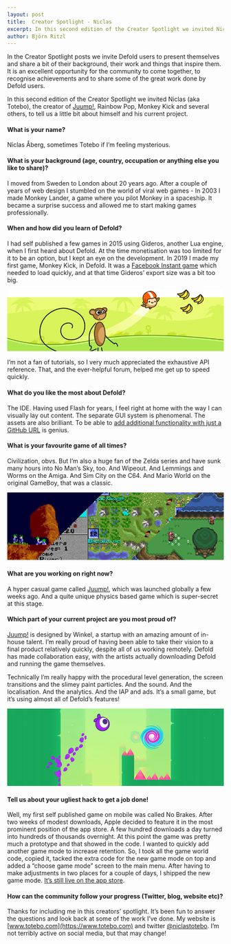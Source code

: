 ```yaml
---
layout: post
title:  Creator Spotlight - Niclas
excerpt: In this second edition of the Creator Spotlight we invited Niclas (aka Totebo), the creator of Juump!, Rainbow Pop, Monkey Kick and several others, to tell us a little bit about himself and his current project.
author: Björn Ritzl
---
```


In the Creator Spotlight posts we invite Defold users to present themselves and share a bit of their background, their work and things that inspire them. It is an excellent opportunity for the community to come together, to recognise achievements and to share some of the great work done by Defold users.

In this second edition of the Creator Spotlight we invited Niclas (aka Totebo), the creator of [Juump!](https://play.google.com/store/apps/details?id=com.winkelgames.juump), Rainbow Pop, Monkey Kick and several others, to tell us a little bit about himself and his current project.

#### What is your name?
Niclas Åberg, sometimes Totebo if I’m feeling mysterious.


#### What is your background (age, country, occupation or anything else you like to share)?
I moved from Sweden to London about 20 years ago. After a couple of years of web design I stumbled on the world of viral web games - In 2003 I made Monkey Lander, a game where you pilot Monkey in a spaceship. It became a surprise success and allowed me to start making games professionally.


#### When and how did you learn of Defold?
I had self published a few games in 2015 using Gideros, another Lua engine, when I first heard about Defold. At the time monetisation was too limited for it to be an option, but I kept an eye on the development. In 2019 I made my first game, Monkey Kick, in Defold. It was a [Facebook Instant game](/manuals/instant-games) which needed to load quickly, and at that time Gideros’ export size was a bit too big.

![](/images/posts/monkeykick.png)

I’m not a fan of tutorials, so I very much appreciated the exhaustive API reference. That, and the ever-helpful forum, helped me get up to speed quickly.


#### What do you like the most about Defold?
The IDE. Having used Flash for years, I feel right at home with the way I can visually lay out content. The separate GUI system is phenomenal. The assets are also brilliant. To be able to [add additional functionality with just a GitHub URL](/manuals/libraries) is genius.


#### What is your favourite game of all times?
Civilization, obvs. But I’m also a huge fan of the Zelda series and have sunk many hours into No Man’s Sky, too. And Wipeout. And Lemmings and Worms on the Amiga. And Sim City on the C64. And Mario World on the original GameBoy, that was a classic.

![](/images/posts/totebo-games.png)


#### What are you working on right now?
A hyper casual game called [Juump!](https://play.google.com/store/apps/details?id=com.winkelgames.juump), which was launched globally a few weeks ago. And a quite unique physics based game which is super-secret at this stage.


#### Which part of your current project are you most proud of?
[Juump!](https://play.google.com/store/apps/details?id=com.winkelgames.juump) is designed by Winkel, a startup with an amazing amount of in-house talent. I’m really proud of having been able to take their vision to a final product relatively quickly, despite all of us working remotely. Defold has made collaboration easy, with the artists actually downloading Defold and running the game themselves.

Technically I’m really happy with the procedural level generation, the screen transitions and the slimey paint particles. And the sound. And the localisation. And the analytics. And the IAP and ads. It’s a small game, but it’s using almost all of Defold’s features!

![](/images/posts/juump.png)


#### Tell us about your ugliest hack to get a job done!
Well, my first self published game on mobile was called No Brakes. After two weeks of modest downloads, Apple decided to feature it in the most prominent position of the app store. A few hundred downloads a day turned into hundreds of thousands overnight. At this point the game was pretty much a prototype and that showed in the code. I wanted to quickly add another game mode to increase retention. So, I took all the game world code, copied it, tacked the extra code for the new game mode on top and added a “choose game mode” screen to the main menu. After having to make adjustments in two places for a couple of days, I shipped the new game mode. [It’s still live on the app store](https://apps.apple.com/us/app/no-brakes/id852250176).


#### How can the community follow your progress (Twitter, blog, website etc)?
Thanks for including me in this creators’ spotlight. It’s been fun to answer the questions and look back at some of the work I’ve done. My website is [www.totebo.com](https://www.totebo.com) and twitter [@niclastotebo](https://twitter.com/niclastotebo). I’m not terribly active on social media, but that may change!
